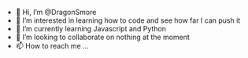 - 👋 Hi, I’m @DragonSmore
- 👀 I’m interested in learning how to code and see how far I can push it
- 🌱 I’m currently learning Javascript and Python
- 💞️ I’m looking to collaborate on nothing at the moment
- 📫 How to reach me ...

<!---
DragonSmore/DragonSmore is a ✨ special ✨ repository because its `README.md` (this file) appears on your GitHub profile.
You can click the Preview link to take a look at your changes.
--->

